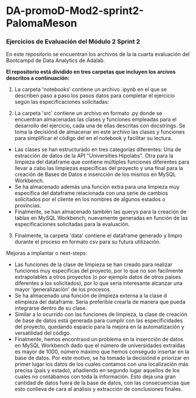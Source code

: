 # DA-promoD-Mod2-sprint2-PalomaMeson
### Ejercicios de Evaluación del Módulo 2 Sprint 2

En este repositorio se encuentran los archivos de la la cuarta evaluación del Bootcampd de Data Analytics de Adalab.


**El repositorio está dividido en tres carpetas que incluyen los arcivos descritos a continuación:**

1. La carpeta 'notebooks' contiene un archivo .ipynb en el que se describen paso a paso los pasos datos para completar el ejercicio según las especificaciones solicitadas:

2. La carpeta 'src' contiene un archivo en formato .py donde se encuentran almacenadas las clases y funciones empleadas para el desarrollo del ejercicio, cada una de ellas 
descritas con docstrings. Se toma la decisiónd de almacenar en este archivo las clases y funciones para simplificar el código del en el notebook y facilitar su lectura.
- Las clases se han estructurado en tres categorías diferentes: Una de estracción de datos de la API "Universities Hipolabs". Otra para la limpieza del dataframe que contiene múltiples funciones diferentes para llevar a cabo las limpiezas especificas del proyecto y una final para la creación de Bases de Datos e insercción de los mismos en MySQL Workbench.
- Se ha almacenado además una función extra para una limpieza muy específica del dataframe relacionada con una serie de cambios solicitados por el cliente en los nombres de algunos estados o provincias.
- Finalmente, se han almacenado también las querys para la creación de tablas en MySQL Workbench, nuevamente generadas en función de las especificaciones solicitadas para la evaluación.

3. Finalmente, la carpeta 'data' contiene el dataframe generado y limpio durante el proceso en formato csv para su futura utilización.

Mejoras a implantar o next-steps:
- Las funciones de la clase de limpieza se han creado para realizar funciones muy específicas del proyecto, por lo que no son facilmente extrapolables a otros proyectos (o por ejemplo datos de otros paises diferentes a los solicitados), por lo que sería interesante alcanzar una mayor 'generalización' de los procesos.
- Se ha almacenado una función de limpieza externa a la clase d elimpieza del dataframe. Sería preferible crearla de manera que pueda integrarse dentro de su clase.
- Similar a lo ocurrido con las funciones de limpieza, la clase de creación de base de datos está generada para cumplir con las especificidades del proyecto, quedando espacio para la mejora en la automatización y versatilidad del código.
- Finalmente, hemos encontraod un problema en la insercción de datos en MySQL Workbench dado que el número de universidades extraidas es mayor de 1000, número máximo que hemos consegudo insertar en la base de datos. Por este motivo, se ha tomado la decisiónd e priorizar en primer lugar los datos de los cuales contamos con una localización más precisa (país y estado), añadiendo en segundo lugar aquellos de los cuales no contábamos con toda la información. Esto deja una gran cantidad de datos fuera de la base de datos, con las consecuencias que esto conlleva de cara al análisis y extracción de conclusiones finales.
